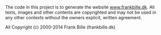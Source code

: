 The code in this project is to generate the website www.frankbille.dk. All texts, images
and other contents are copyrighted and may not be used in any other contexts without the
owners explicit, written agreement.

All Copyright (c) 2000-2014 Frank Bille (frankbille.dk)
